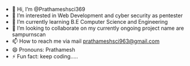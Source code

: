 - 👋 Hi, I’m @Prathameshsci369
- 👀 I’m interested in Web Development and cyber security as pentester
- 🌱 I’m currently learning  B.E Computer Science and Engineering
- 💞️ I’m looking to collaborate on  my currently ongoing project name are sampurnscan
- 📫 How to reach me  via mail prathameshsci963@gmail.com
- 😄 Pronouns: Prathamesh
- ⚡ Fun fact: keep coding..... 

<!---
Prathameshsci369/Prathameshsci369 is a ✨ special ✨ repository because its `README.md` (this file) appears on your GitHub profile.
You can click the Preview link to take a look at your changes.
--->

